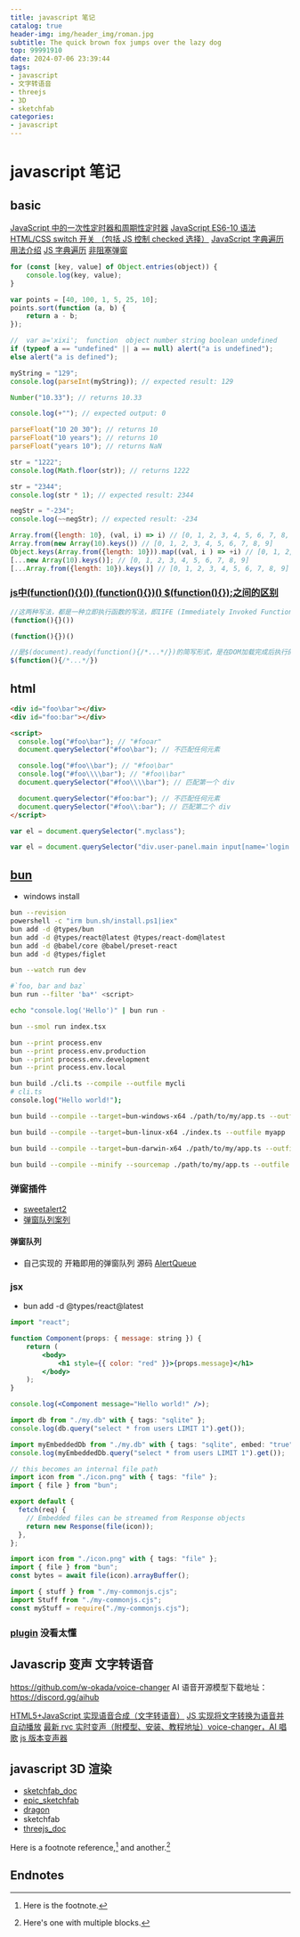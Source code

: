 ```yaml
---
title: javascript 笔记
catalog: true
header-img: img/header_img/roman.jpg
subtitle: The quick brown fox jumps over the lazy dog
top: 99991910
date: 2024-07-06 23:39:44
tags:
- javascript
- 文字转语音
- threejs
- 3D
- sketchfab
categories:
- javascript
---
```


# javascript 笔记

## basic

[JavaScript 中的一次性定时器和周期性定时器](https://cloud.tencent.com/developer/article/1797513)
[JavaScript ES6-10 语法](https://iknow.fun/2020/06/02/javascript-es6-10/#1-1-%E8%AF%BE%E7%A8%8B%E5%AF%BC%E5%AD%A6-%E8%AF%95%E7%9C%8B)
[HTML/CSS switch 开关 （包括 JS 控制 checked 选择）](https://www.cnblogs.com/it-Ren/p/13062999.html)
[JavaScript 字典遍历用法介绍](https://geek-docs.com/javascript/javascript-ask-answer/102_tk_1703987553.html)
[JS 字典遍历](https://geek-docs.com/javascript/javascript-ask-answer/55_hk_1709422196.html)
[非阻塞弹窗](https://sweetalert.js.org/guides/)

```js
for (const [key, value] of Object.entries(object)) {
	console.log(key, value);
}

var points = [40, 100, 1, 5, 25, 10];
points.sort(function (a, b) {
	return a - b;
});

//	var a='xixi';  function  object number string boolean undefined
if (typeof a == "undefined" || a == null) alert("a is undefined");
else alert("a is defined");

myString = "129";
console.log(parseInt(myString)); // expected result: 129

Number("10.33"); // returns 10.33

console.log(+""); // expected output: 0

parseFloat("10 20 30"); // returns 10
parseFloat("10 years"); // returns 10
parseFloat("years 10"); // returns NaN

str = "1222";
console.log(Math.floor(str)); // returns 1222

str = "2344";
console.log(str * 1); // expected result: 2344

negStr = "-234";
console.log(~~negStr); // expected result: -234

Array.from({length: 10}, (val, i) => i) // [0, 1, 2, 3, 4, 5, 6, 7, 8, 9]
Array.from(new Array(10).keys()) // [0, 1, 2, 3, 4, 5, 6, 7, 8, 9]
Object.keys(Array.from({length: 10})).map((val, i ) => +i) // [0, 1, 2, 3, 4, 5, 6, 7, 8, 9]
[...new Array(10).keys()]; // [0, 1, 2, 3, 4, 5, 6, 7, 8, 9]
[...Array.from({length: 10}).keys()] // [0, 1, 2, 3, 4, 5, 6, 7, 8, 9]
```

### [js中(function(){}()) (function(){})() $(function(){});之间的区别](https://blog.csdn.net/stpice/article/details/80586444)

```js
//这两种写法，都是一种立即执行函数的写法，即IIFE (Immediately Invoked Function Expression)。这种函数在函数定义的地方就直接执行了。
(function(){}())

(function(){})()

//是$(document).ready(function(){/*...*/})的简写形式，是在DOM加载完成后执行的回调函数，并且只会执行一次。
$(function(){/*...*/})

```

## html

```html
<div id="foo\bar"></div>
<div id="foo:bar"></div>

<script>
  console.log("#foo\bar"); // "#fooar"
  document.querySelector("#foo\bar"); // 不匹配任何元素

  console.log("#foo\\bar"); // "#foo\bar"
  console.log("#foo\\\\bar"); // "#foo\\bar"
  document.querySelector("#foo\\\\bar"); // 匹配第一个 div

  document.querySelector("#foo:bar"); // 不匹配任何元素
  document.querySelector("#foo\\:bar"); // 匹配第二个 div
</script>
```

```js
var el = document.querySelector(".myclass");

var el = document.querySelector("div.user-panel.main input[name='login']");
```

## [bun][]

-   windows install

```bash
bun --revision
powershell -c "irm bun.sh/install.ps1|iex"
bun add -d @types/bun
bun add -d @types/react@latest @types/react-dom@latest
bun add -d @babel/core @babel/preset-react
bun add -d @types/figlet

bun --watch run dev

#`foo, bar and baz`
bun run --filter 'ba*' <script>

echo "console.log('Hello')" | bun run -

bun --smol run index.tsx

bun --print process.env
bun --print process.env.production
bun --print process.env.development
bun --print process.env.local

bun build ./cli.ts --compile --outfile mycli
# cli.ts
console.log("Hello world!");

bun build --compile --target=bun-windows-x64 ./path/to/my/app.ts --outfile myapp

bun build --compile --target=bun-linux-x64 ./index.ts --outfile myapp

bun build --compile --target=bun-darwin-x64 ./path/to/my/app.ts --outfile myapp

bun build --compile --minify --sourcemap ./path/to/my/app.ts --outfile myapp

```

### 弹窗插件 

- [sweetalert2](https://sweetalert2.github.io/#examples)
- [弹窗队列案列](https://sweetalert2.github.io/recipe-gallery/queue-with-progress-steps.html)

#### 弹窗队列 

- 自己实现的 开箱即用的弹窗队列 源码 [AlertQueue][]


### jsx

-   bun add -d @types/react@latest

```jsx
import "react";

function Component(props: { message: string }) {
	return (
		<body>
			<h1 style={{ color: "red" }}>{props.message}</h1>
		</body>
	);
}

console.log(<Component message="Hello world!" />);
```

```ts
import db from "./my.db" with { tags: "sqlite" };
console.log(db.query("select * from users LIMIT 1").get());

import myEmbeddedDb from "./my.db" with { tags: "sqlite", embed: "true" };
console.log(myEmbeddedDb.query("select * from users LIMIT 1").get());

// this becomes an internal file path
import icon from "./icon.png" with { tags: "file" };
import { file } from "bun";

export default {
  fetch(req) {
    // Embedded files can be streamed from Response objects
    return new Response(file(icon));
  },
};

import icon from "./icon.png" with { tags: "file" };
import { file } from "bun";
const bytes = await file(icon).arrayBuffer();

import { stuff } from "./my-commonjs.cjs";
import Stuff from "./my-commonjs.cjs";
const myStuff = require("./my-commonjs.cjs");

```

### [plugin](https://bun.sh/docs/runtime/plugins) 没看太懂

## Javascrip 变声 文字转语音

https://github.com/w-okada/voice-changer
AI 语音开源模型下载地址：https://discord.gg/aihub

[HTML5+JavaScript 实现语音合成（文字转语音）](https://blog.csdn.net/cnds123/article/details/137920674)
[JS 实现将文字转换为语音并自动播放](https://segmentfault.com/a/1190000041989692)
[最新 rvc 实时变声（附模型、安装、教程地址）voice-changer，AI 唱歌](https://www.bilibili.com/video/BV11F41197AP/?spm_id_from=333.880.my_history.page.click&vd_source=b48342a630f5cc1a5c86649a37c0db89)
[js 版本变声器](https://github.com/Venryx/w-okada-voice-changer-scripts/tree/master)

## javascript 3D 渲染

-   [sketchfab_doc][]
-   [epic_sketchfab][]
-   [dragon][]
-   sketchfab
-   [threejs_doc][]

Here is a footnote reference,[^1] and another.[^longnote]

## Endnotes

[^1]: Here is the footnote.
[^longnote]: Here's one with multiple blocks.

[bun]: https://bun.sh/docs/installation
[sketchfab_doc]: https://sketchfab.com/developers/data-api/v3 "website title"
[epic_sketchfab]: https://support.fab.com/s/article/Embedding-your-3D-models
[dragon]: https://sketchfab.com/3d-models/old-god-elder-dragon-be305f220c404e28afa073ddbc62873d "Old God Elder Dragon"
[threejs_doc]: http://webgl3d.cn/pages/aac9ab/
[AlertQueue]: <https://raw.githubusercontent.com/Zirpon/zirpon.github.io/master/source/src/AlertQueue.js>
